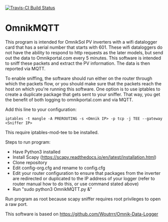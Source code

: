 [![Travis-CI Build Status](https://travis-ci.org/wouterbaake/OmnikMQTT.svg)](https://travis-ci.org/wouterbaake/OmnikMQTT.svg)
# OmnikMQTT

This program is intended for OmnikSol PV inverters with a wifi datalogger card that has a serial number that starts with 601. These wifi dataloggers do not have the ability to respond to http requests as the later models, but send out the data to Omnikportal.com every 5 minutes. This software is intended to sniff these packets and extract the PV information. The data is then reported via MQTT.

To enable sniffing, the software should run either on the router through which the packets flow, or you should make sure that the packets reach the host on which you're running this software. One option is to use iptables to create a duplicate package that gets sent to your sniffer. That way, you get the benefit of both logging to omnikportal.com and via MQTT.

Add this line to your configuration: 
```
iptables -t mangle -A PREROUTING -s <Omnik IP> -p tcp -j TEE --gateway <Sniffer IP>
```

This require iptables-mod-tee to be installed.

Steps to run program:
- Have Python3 installed
- Install Scapy (https://scapy.readthedocs.io/en/latest/installation.html)
- Clone repository
- Edit config-org.cfg and rename to config.cfg
- Edit your router configuration to ensure that packages from the inverter are redirected or duplicated to the IP address of your logger (refer to router manual how to do this, or use command stated above)
- Run "sudo python3 OmnikMQTT.py &"

Run program as root because scapy sniffer requires root privileges to open a raw port.

This software is based on https://github.com/Woutrrr/Omnik-Data-Logger
